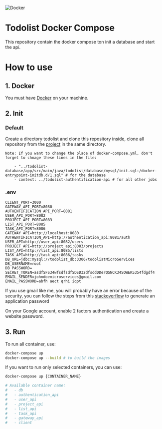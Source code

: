 ![Docker](https://img.shields.io/badge/docker-%230db7ed.svg?style=for-the-badge&logo=docker&logoColor=white)

# Todolist Docker Compose

This repository contain the docker compose ton init a database and start the api.

# How to use

## 1. Docker

You must have [Docker](https://www.docker.com/) on your machine.

## 2. Init

### Default
Create a directory todolist and clone this repository inside, clone all repository from the [project](https://gitlab.com/todolist-micro-services) in the same directory. 

```
Note: If you want to change the place of docker-compose.yml, don't forget to chnage these lines in the file:

    - "../todolist-database/app/src/main/java/todolist/database/mysql/init.sql:/docker-entrypoint-initdb.d/1.sql" # for the database
    - context: ../todolist-authentification-api # for all other jobs
```

### .env

```bach
CLIENT_PORT=3000
GATEWAY_API_PORT=8080
AUTHENTIFICATION_API_PORT=8081
USER_API_PORT=8082
PROJECT_API_PORT=8083
LIST_API_PORT=8085
TASK_API_PORT=8086
GATEWAY_API=http://localhost:8080
AUTHENTIFICATION_API=http://authentication_api:8081/auth
USER_API=http://user_api:8082/users
PROJECT_API=http://project_api:8083/projects
LIST_API=http://list_api:8085/lists
TASK_API=http://task_api:8086/tasks
DB_URL=jdbc:mysql://todolist_db:3306/todolistMicroServices
DB_USERNAME=root
DB_PASSWORD=
SECRET_TOKEN=asdfSFS34wfsdfsdfSDSD32dfsddDDerQSNCK34SOWEK5354fdgdf4
EMAIL_SENDER=johndoemicroservices@gmail.com
EMAIL_PASSWORD=abfh aect qrhi iqpt
```

If you use gmail like me, you will probably have an error because of the security, you can follow the steps from this [stackoverflow](https://stackoverflow.com/questions/2965251/javamail-with-gmail-535-5-7-1-username-and-password-not-accepted) to generate an application password

On your Google account, enable 2 factors authentication and create a website password.

## 3. Run

To run all container, use:

```bash
docker-compose up
docker-compose up --build # to build the images
```

If you want to run only selected containers, you can use:
```bash
docker-compose up {CONTAINER_NAME}

# Available container name:
#   - db
#   - authentication_api
#   - user_api
#   - project_api
#   - list_api
#   - task_api
#   - gateway_api
#   - client
```
